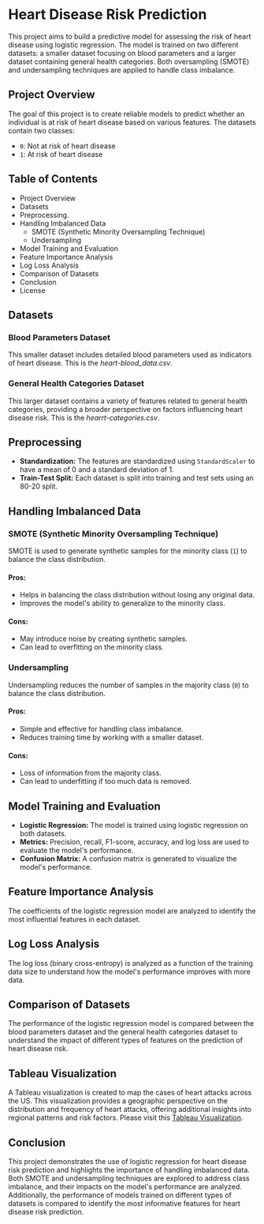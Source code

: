 # Heart Disease Risk Prediction

This project aims to build a predictive model for assessing the risk of heart disease using logistic regression. The model is trained on two different datasets: a smaller dataset focusing on blood parameters and a larger dataset containing general health categories. Both oversampling (SMOTE) and undersampling techniques are applied to handle class imbalance.

## Project Overview

The goal of this project is to create reliable models to predict whether an individual is at risk of heart disease based on various features. The datasets contain two classes:
- `0`: Not at risk of heart disease
- `1`: At risk of heart disease

## Table of Contents

- Project Overview
- Datasets
- Preprocessing.
- Handling Imbalanced Data
  - SMOTE (Synthetic Minority Oversampling Technique)
  - Undersampling
- Model Training and Evaluation
- Feature Importance Analysis
- Log Loss Analysis
- Comparison of Datasets
- Conclusion
- License

## Datasets

### Blood Parameters Dataset
This smaller dataset includes detailed blood parameters used as indicators of heart disease. This is the *heart-blood_data.csv*.

### General Health Categories Dataset
This larger dataset contains a variety of features related to general health categories, providing a broader perspective on factors influencing heart disease risk.
This is the *hearrt-categories.csv*.
## Preprocessing

- **Standardization:** The features are standardized using `StandardScaler` to have a mean of 0 and a standard deviation of 1.
- **Train-Test Split:** Each dataset is split into training and test sets using an 80-20 split.

## Handling Imbalanced Data

### SMOTE (Synthetic Minority Oversampling Technique)

SMOTE is used to generate synthetic samples for the minority class (`1`) to balance the class distribution.

#### Pros:
- Helps in balancing the class distribution without losing any original data.
- Improves the model's ability to generalize to the minority class.

#### Cons:
- May introduce noise by creating synthetic samples.
- Can lead to overfitting on the minority class.

### Undersampling

Undersampling reduces the number of samples in the majority class (`0`) to balance the class distribution.

#### Pros:
- Simple and effective for handling class imbalance.
- Reduces training time by working with a smaller dataset.

#### Cons:
- Loss of information from the majority class.
- Can lead to underfitting if too much data is removed.

## Model Training and Evaluation

- **Logistic Regression:** The model is trained using logistic regression on both datasets.
- **Metrics:** Precision, recall, F1-score, accuracy, and log loss are used to evaluate the model's performance.
- **Confusion Matrix:** A confusion matrix is generated to visualize the model's performance.

## Feature Importance Analysis

The coefficients of the logistic regression model are analyzed to identify the most influential features in each dataset.

## Log Loss Analysis

The log loss (binary cross-entropy) is analyzed as a function of the training data size to understand how the model's performance improves with more data.

## Comparison of Datasets

The performance of the logistic regression model is compared between the blood parameters dataset and the general health categories dataset to understand the impact of different types of features on the prediction of heart disease risk.

## Tableau Visualization

A Tableau visualization is created to map the cases of heart attacks across the US. This visualization provides a geographic perspective on the distribution and frequency of heart attacks, offering additional insights into regional patterns and risk factors. Please visit this [Tableau Visualization](https://public.tableau.com/shared/67STXKFPH?:display_count=n&:origin=viz_share_link).


## Conclusion

This project demonstrates the use of logistic regression for heart disease risk prediction and highlights the importance of handling imbalanced data. Both SMOTE and undersampling techniques are explored to address class imbalance, and their impacts on the model's performance are analyzed. Additionally, the performance of models trained on different types of datasets is compared to identify the most informative features for heart disease risk prediction.
